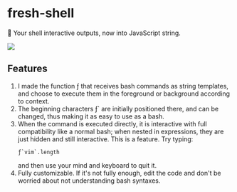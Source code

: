 # fresh-shell
🍫 Your shell interactive outputs, now into JavaScript string.

![](https://user-images.githubusercontent.com/5051300/51076431-3c793e00-16d3-11e9-85b9-3b82c1a72012.png)

## Features
1. I made the function ƒ that receives bash commands as string templates, and choose to execute them in the foreground or background according to context.
2. The beginning characters ƒ` are initially positioned there, and can be changed, thus making it as easy to use as a bash.
3. When the command is executed directly, it is interactive with full compatibility like a normal bash; when nested in expressions, they are just hidden and still interactive. This is a feature. Try typing:
    ```
    ƒ`vim`.length
    ```
    and then use your mind and keyboard to quit it.
4. Fully customizable. If it's not fully enough, edit the code and don't be worried about not understanding bash syntaxes.
